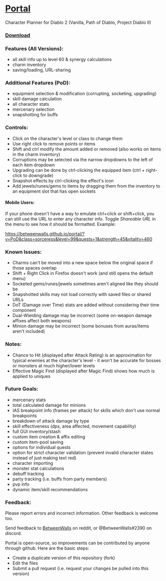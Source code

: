 # [Portal](https://BetweenWalls.github.io/portal/)

Character Planner for Diablo 2 (Vanilla, Path of Diablo, Project Diablo II)

### [Download](https://github.com/BetweenWalls/portal/archive/master.zip)

### Features (All Versions):
* all skill info up to level 60 & synergy calculations
* charm inventory
* saving/loading, URL-sharing

### Additional Features (PoD):
* equipment selection & modification (corrupting, socketing, upgrading)
* skill damage calculation
* all character stats
* mercenary selection
* snapshotting for buffs

### Controls:
* Click on the character's level or class to change them
* Use right click to remove points or items
* Shift and ctrl modify the amount added or removed (also works on items in the charm inventory)
* Corruptions may be selected via the narrow dropdowns to the left of each item dropdown
* Upgrading can be done by ctrl-clicking the equipped item (ctrl + right-click to downgrade)
* Snapshot effects by ctrl-clicking the effect's icon
* Add jewels/runes/gems to items by dragging them from the inventory to an equipment slot that has open sockets

#### Mobile Users:
If your phone doesn't have a way to emulate ctrl+click or shift+click, you can still use the URL to enter any character info. Toggle *Shareable URL* in the menu to see how it should be formatted. Example:

https://betweenwalls.github.io/portal/?v=PoD&class=sorceress&level=99&quests=1&strength=45&vitality=460

### Known Issues:
* Charms can't be moved into a new space below the original space if those spaces overlap
* Shift + Right Click in Firefox doesn't work (and still opens the default menu)
* Socketed gems/runes/jewels sometimes aren't aligned like they should be
* Snapshotted skills may not load correctly with saved files or shared URLs
* DoT (Damage over Time) stats are added without considering their time component
* Dual-Wielding damage may be incorrect (some on-weapon damage affixes affect both weapons)
* Minion damage may be incorrect (some bonuses from auras/items aren't included)

### Notes:
* Chance to Hit (displayed after Attack Rating) is an approximation for typical enemies at the character's level - it won't be accurate for bosses or monsters at much higher/lower levels
* Effective Magic Find (displayed after Magic Find) shows how much is applied to uniques

### Future Goals:
* mercenary stats
* total calculated damage for minions
* IAS breakpoint info (frames per attack) for skills which don't use normal breakpoints
* breakdown of attack damage by type
* skill effectiveness (dps, area affected, movement capability)
* full GUI inventory/stash
* custom item creation & affix editing
* custom item-pool saving
* options for individual quests
* option for strict character validation (prevent invalid character states instead of just making text red)
* character importing
* monster stat calculations
* debuff tracking
* party tracking (i.e. buffs from party members)
* pvp info
* dynamic item/skill recommendations

### Feedback:
Please report errors and incorrect information. Other feedback is welcome too.

Send feedback to [BetweenWalls](https://www.reddit.com/message/compose/?to=BetweenWalls) on reddit, or @BetweenWalls#2390 on discord.

Portal is open-source, so improvements can be contributed by anyone through github. Here are the basic steps:
* Create a duplicate version of this repository (fork)
* Edit the files
* Submit a pull request (i.e. request your changes be pulled into this version)
